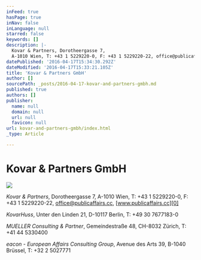 ```yaml
---
inFeed: true
hasPage: true
inNav: false
inLanguage: null
starred: false
keywords: []
description: |-
  Kovar & Partners, Dorotheergasse 7,
  A-1010 Wien, T: +43 1 5229220-0, F: +43 1 5229220-22, office@publicaffairs.cc, www.publicaffairs.cc
datePublished: '2016-04-17T15:34:30.292Z'
dateModified: '2016-04-17T15:33:21.105Z'
title: 'Kovar & Partners GmbH'
author: []
sourcePath: _posts/2016-04-17-kovar-and-partners-gmbh.md
published: true
authors: []
publisher:
  name: null
  domain: null
  url: null
  favicon: null
url: kovar-and-partners-gmbh/index.html
_type: Article

---
```

# Kovar & Partners GmbH
![](https://the-grid-user-content.s3-us-west-2.amazonaws.com/2987f55b-57b5-4ad4-b051-65c3cd48bc57.jpg)

_Kovar & Partners_, Dorotheergasse 7,
A-1010 Wien, T: +43 1 5229220-0, F: +43 1 5229220-22, office@publicaffairs.cc, [www.publicaffairs.cc][0]

_KovarHuss_, Unter den Linden 21,
D-10117 Berlin, T: +49 30 7677183-0

_MUELLER Consulting & Partner_, Gemeindestraße
48, CH-8032 Zürich, T: +41 44 5330400

_eacon - European Affairs Consulting Group_, Avenue
des Arts 39, B-1040 Brüssel, T: +32 2 5027771

[0]: www.publicaffairs.cc